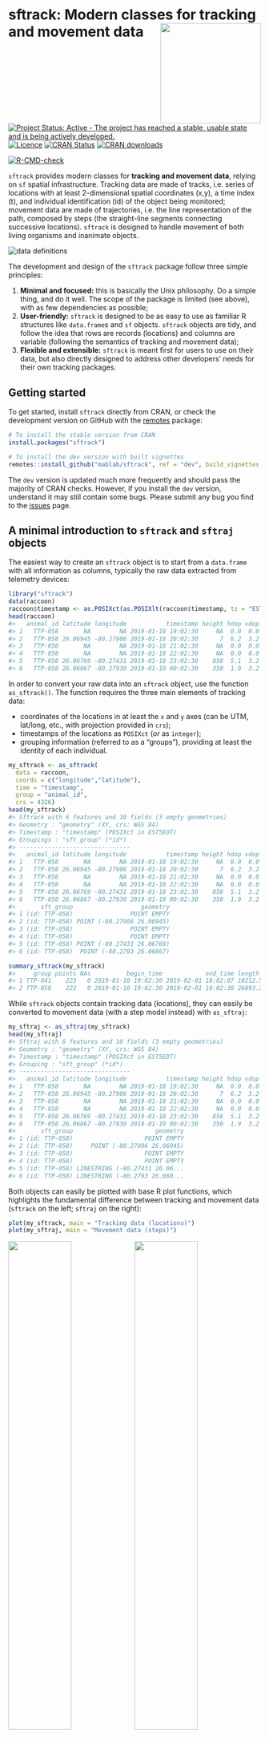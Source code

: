 
<!-- README.md is generated from README.Rmd. Please edit that file -->

# sftrack: Modern classes for tracking and movement data <img src="man/figures/sftrack-logo-200-transp-bg.png" align="right" width="200px"/>

<!-- badges: start -->

[![Project Status: Active - The project has reached a stable, usable
state and is being actively
developed.](https://www.repostatus.org/badges/latest/active.svg)](https://www.repostatus.org/#active)
[![Licence](https://img.shields.io/badge/license-MIT-green)](https://opensource.org/license/mit/)
[![CRAN
Status](http://www.r-pkg.org/badges/version/sftrack)](https://CRAN.R-project.org/package=sftrack)
[![CRAN
downloads](https://cranlogs.r-pkg.org/badges/sftrack)](https://CRAN.R-project.org/package=sftrack)
<!-- [![Build Status: master](https://travis-ci.org/mablab/sftrack.svg?branch=master)](https://travis-ci.org/mablab/sftrack)  -->
<!-- [![Build Status: -->
<!-- dev](https://img.shields.io/travis/mablab/sftrack/dev.svg?label=dev+build)](https://travis-ci.org/mablab/sftrack)  -->
[![R-CMD-check](https://github.com/mablab/sftrack/workflows/R-CMD-check/badge.svg)](https://github.com/mablab/sftrack/actions)
<!-- badges: end -->

`sftrack` provides modern classes for **tracking and movement data**,
relying on `sf` spatial infrastructure. Tracking data are made of
tracks, i.e. series of locations with at least 2-dimensional spatial
coordinates (x,y), a time index (t), and individual identification (id)
of the object being monitored; movement data are made of trajectories,
i.e. the line representation of the path, composed by steps (the
straight-line segments connecting successive locations). `sftrack` is
designed to handle movement of both living organisms and inanimate
objects.

![data definitions](Figures/definitions-512.png "data definitions")

The development and design of the `sftrack` package follow three simple
principles:

1.  **Minimal and focused:** this is basically the Unix philosophy. Do a
    simple thing, and do it well. The scope of the package is limited
    (see above), with as few dependencies as possible;
2.  **User-friendly:** `sftrack` is designed to be as easy to use as
    familiar R structures like `data.frame`s and `sf` objects. `sftrack`
    objects are tidy, and follow the idea that rows are records
    (locations) and columns are variable (following the semantics of
    tracking and movement data);
3.  **Flexible and extensible:** `sftrack` is meant first for users to
    use on their data, but also directly designed to address other
    developers’ needs for their own tracking packages.

## Getting started

To get started, install `sftrack` directly from CRAN, or check the
development version on GitHub with the
[remotes](https://cran.r-project.org/package=remotes) package:

``` r
# To install the stable version from CRAN
install.packages("sftrack")

# To install the dev version with built vignettes
remotes::install_github("mablab/sftrack", ref = "dev", build_vignettes = TRUE)
```

The `dev` version is updated much more frequently and should pass the
majority of CRAN checks. However, if you install the `dev` version,
understand it may still contain some bugs. Please submit any bug you
find to the [issues](https://github.com/mablab/sftrack/issues) page.

## A minimal introduction to `sftrack` and `sftraj` objects

The easiest way to create an `sftrack` object is to start from a
`data.frame` with all information as columns, typically the raw data
extracted from telemetry devices:

``` r
library("sftrack")
data(raccoon)
raccoon$timestamp <- as.POSIXct(as.POSIXlt(raccoon$timestamp, tz = "EST5EDT"))
head(raccoon)
#>   animal_id latitude longitude           timestamp height hdop vdop fix
#> 1   TTP-058       NA        NA 2019-01-18 19:02:30     NA  0.0  0.0  NO
#> 2   TTP-058 26.06945 -80.27906 2019-01-18 20:02:30      7  6.2  3.2  2D
#> 3   TTP-058       NA        NA 2019-01-18 21:02:30     NA  0.0  0.0  NO
#> 4   TTP-058       NA        NA 2019-01-18 22:02:30     NA  0.0  0.0  NO
#> 5   TTP-058 26.06769 -80.27431 2019-01-18 23:02:30    858  5.1  3.2  2D
#> 6   TTP-058 26.06867 -80.27930 2019-01-19 00:02:30    350  1.9  3.2  3D
```

In order to convert your raw data into an `sftrack` object, use the
function `as_sftrack()`. The function requires the three main elements
of tracking data:

  - coordinates of the locations in at least the `x` and `y` axes (can
    be UTM, lat/long, etc., with projection provided in `crs`);
  - timestamps of the locations as `POSIXct` (*or* as `integer`);
  - grouping information (referred to as a “groups”), providing at least
    the identity of each individual.

<!-- end list -->

``` r
my_sftrack <- as_sftrack(
  data = raccoon,
  coords = c("longitude","latitude"),
  time = "timestamp",
  group = "animal_id",
  crs = 4326)
head(my_sftrack)
#> Sftrack with 6 features and 10 fields (3 empty geometries) 
#> Geometry : "geometry" (XY, crs: WGS 84) 
#> Timestamp : "timestamp" (POSIXct in EST5EDT) 
#> Groupings : "sft_group" (*id*) 
#> -------------------------------
#>   animal_id latitude longitude           timestamp height hdop vdop fix
#> 1   TTP-058       NA        NA 2019-01-18 19:02:30     NA  0.0  0.0  NO
#> 2   TTP-058 26.06945 -80.27906 2019-01-18 20:02:30      7  6.2  3.2  2D
#> 3   TTP-058       NA        NA 2019-01-18 21:02:30     NA  0.0  0.0  NO
#> 4   TTP-058       NA        NA 2019-01-18 22:02:30     NA  0.0  0.0  NO
#> 5   TTP-058 26.06769 -80.27431 2019-01-18 23:02:30    858  5.1  3.2  2D
#> 6   TTP-058 26.06867 -80.27930 2019-01-19 00:02:30    350  1.9  3.2  3D
#>       sft_group                   geometry
#> 1 (id: TTP-058)                POINT EMPTY
#> 2 (id: TTP-058) POINT (-80.27906 26.06945)
#> 3 (id: TTP-058)                POINT EMPTY
#> 4 (id: TTP-058)                POINT EMPTY
#> 5 (id: TTP-058) POINT (-80.27431 26.06769)
#> 6 (id: TTP-058)  POINT (-80.2793 26.06867)
```

``` r
summary_sftrack(my_sftrack)
#>     group points NAs          begin_time            end_time length_m
#> 1 TTP-041    223   0 2019-01-18 19:02:30 2019-02-01 18:02:07 10212.55
#> 2 TTP-058    222   0 2019-01-18 19:02:30 2019-02-01 18:02:30 26893.27
```

While `sftrack` objects contain tracking data (locations), they can
easily be converted to movement data (with a step model instead) with
`as_sftraj`:

``` r
my_sftraj <- as_sftraj(my_sftrack)
head(my_sftraj)
#> Sftraj with 6 features and 10 fields (3 empty geometries) 
#> Geometry : "geometry" (XY, crs: WGS 84) 
#> Timestamp : "timestamp" (POSIXct in EST5EDT) 
#> Grouping : "sft_group" (*id*) 
#> -------------------------------
#>   animal_id latitude longitude           timestamp height hdop vdop fix
#> 1   TTP-058       NA        NA 2019-01-18 19:02:30     NA  0.0  0.0  NO
#> 2   TTP-058 26.06945 -80.27906 2019-01-18 20:02:30      7  6.2  3.2  2D
#> 3   TTP-058       NA        NA 2019-01-18 21:02:30     NA  0.0  0.0  NO
#> 4   TTP-058       NA        NA 2019-01-18 22:02:30     NA  0.0  0.0  NO
#> 5   TTP-058 26.06769 -80.27431 2019-01-18 23:02:30    858  5.1  3.2  2D
#> 6   TTP-058 26.06867 -80.27930 2019-01-19 00:02:30    350  1.9  3.2  3D
#>       sft_group                       geometry
#> 1 (id: TTP-058)                    POINT EMPTY
#> 2 (id: TTP-058)     POINT (-80.27906 26.06945)
#> 3 (id: TTP-058)                    POINT EMPTY
#> 4 (id: TTP-058)                    POINT EMPTY
#> 5 (id: TTP-058) LINESTRING (-80.27431 26.06...
#> 6 (id: TTP-058) LINESTRING (-80.2793 26.068...
```

Both objects can easily be plotted with base R plot functions, which
highlights the fundamental difference between tracking and movement data
(`sftrack` on the left; `sftraj` on the right):

``` r
plot(my_sftrack, main = "Tracking data (locations)")
plot(my_sftraj, main = "Movement data (steps)")
```

<img src="man/figures/README-plot-1.png" width="50%" /><img src="man/figures/README-plot-2.png" width="50%" />

## Roadmap

  - Data class converters from the main tracking packages, such as
    `move::Move` and `trackeR::trackeRdata`, integrated into
    `as_sftrack`;
  - More plotting options for tracks and trajectories (in base R and
    `ggplot2`);
  - Provide Gantt chart-like or chronogram-like graphs;
  - Dynamic exploration of trajectories.

## How can you help?

1.  **Submit any bug you find to the
    [issues](https://github.com/mablab/sftrack/issues) page;**
2.  Address open questions (see below);
3.  Contribute use cases (see below).

### Address open questions: *We need your feedback\!*

While the foundations of the package are now pretty solid, we are still
dealing with open questions about several aspects of the package,
including the names of `sftrack` variables (e.g. coordinates,
timestamps, id and error), the structure of the grouping factor, or the
structure of the error term.

If you have strong opinions or simply want to help on the technical
side, we invite you to comment on those [open issues
here](https://github.com/mablab/sftrack/labels/question).

### Contribute use cases: *We need your feedback\!*

We also need to precisely understand what is expected from such a
package. The idea here is to collect all possible use cases for a
trajectory object in R. We know they are multiple, and will contribute
our own use cases — however, we want `sftrack` to be as useful as
possible, and to act as a center piece for movement in R, so we need you
to tell us how you would use it. **In other words, we want to understand
what you expect from such a package, as a user or as a developer.** For
this, we ask you to fill out special issues in the GitHub tracker of the
package, following the [‘Use case’
template](https://github.com/mablab/sftrack/issues/new?assignees=&labels=&template=use-case.md&title=%5BUse+case%5D+Change+this+title).

Use cases do not need to be very complicated, but need to present a
specific use in human terms, the technical requirements associated to
it, and the input and output of the use case. Such use case could look
like this:

> **\[Use case\] Amazing plot for trajectory**
> 
> **Use case:**
> 
> Plot a trajectory using my `special_trajplot` function, which shows
> \[something amazing\].
> 
> **Requirements:**
> 
>   - spatial coordinates (x,y) as geographic coordinates with
>     projection information
> 
>   - a time (t) as POSIXt object, ordered in time
> 
>   - information that identifies individuals (e.g. animal) for each
>     location
> 
>   - data associated to each location directly accessible
> 
> **Input:** a `sftrack` object
> 
> **Output:** a plot with \[something amazing\] about the trajectory
> 
> **Additional information:** See my `special_trajplot` function here
> \[with link\].

Another example could be like this:

> **\[Use case\] Fill in missing locations in a sequence**
> 
> **Use case:** Fill in the missing locations of a trajectory that
> contains spatial or temporal gaps. (for instance coming from GPS with
> failed fixes); In other words add in the missing values of a
> trajectory, i.e. timestamps with no geographic coordinates.
> 
> **Requirements:**
> 
>   - a time (t) as POSIXt object, ordered in time
> 
>   - information that identifies sequences of locations (optional, if
>     several sequences), which could be different circuits of one
>     individual, or different individuals, etc.
> 
>   - `sftrack` should be capable of handling/storing missing values
> 
> **Input:** a `sftrack` object
> 
> **Output:** a `sftrack` object with additional timestamps for gaps
> (but otherwise identical in every way to the original `sftrack`)
> 
> **Additional information:** See `adehabitatLT::setNA`, which does
> exactly that on `ltraj` objects.
